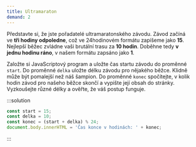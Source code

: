 ```yaml
---
title: Ultramaraton
demand: 2
---
```


Představte si, že jste pořadatelé ultramaratonského závodu. Závod začíná ve **tři hodiny odpoledne**, což ve 24hodinovém formátu zapíšeme jako **15**. Nejlepší běžec zvládne vaši brutální trasu za **10 hodin**. Doběhne tedy **v jednu hodinu ráno**, v našem formátu zapsáno jako **1**.

Založte si JavaScriptový program a uložte čas startu závodu do proměnné `start`. Do proměnné `delka` uložte délku závodu pro nějakého běžce. Klidně může být pomalejší než náš šampion. Do proměnné `konec` spočítejte, v kolik hodin závod pro našeho běžce skončí a vypište její obsah do stránky. Vyzkoušejte různé délky a ověřte, že váš postup funguje.

:::solution

```js
const start = 15;
const delka = 10;
const konec = (start + delka) % 24;
document.body.innerHTML = 'Čas konce v hodinách: ' + konec;
```

:::
